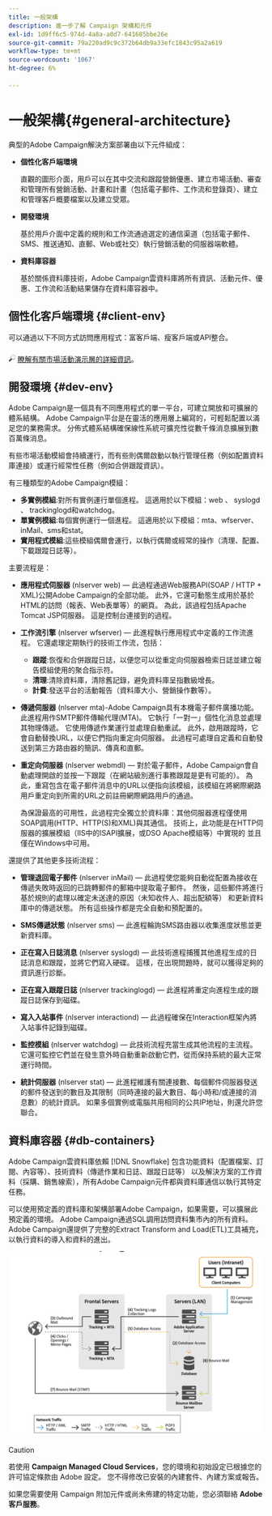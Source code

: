 ```yaml
---
title: 一般架構
description: 進一步了解 Campaign 架構和元件
exl-id: 1d9ff6c5-974d-4a8a-a0d7-641685bbe26e
source-git-commit: 79a220ad9c9c372b64db9a33efc1843c95a2a619
workflow-type: tm+mt
source-wordcount: '1067'
ht-degree: 6%

---
```


# 一般架構{#general-architecture}

典型的Adobe Campaign解決方案部署由以下元件組成：

* **個性化客戶端環境**

   直觀的圖形介面，用戶可以在其中交流和跟蹤營銷優惠、建立市場活動、審查和管理所有營銷活動、計畫和計畫（包括電子郵件、工作流和登錄頁）、建立和管理客戶概要檔案以及建立受眾。

* **開發環境**

   基於用戶介面中定義的規則和工作流通過選定的通信渠道（包括電子郵件、SMS、推送通知、直郵、Web或社交）執行營銷活動的伺服器端軟體。

* **資料庫容器**

   基於關係資料庫技術，Adobe Campaign雲資料庫將所有資訊、活動元件、優惠、工作流和活動結果儲存在資料庫容器中。

## 個性化客戶端環境 {#client-env}

可以通過以下不同方式訪問應用程式：富客戶端、瘦客戶端或API整合。

![](../assets/do-not-localize/glass.png) [瞭解有關市場活動演示層的詳細資訊](../start/ac-components.md)。

## 開發環境 {#dev-env}

Adobe Campaign是一個具有不同應用程式的單一平台，可建立開放和可擴展的體系結構。 Adobe Campaign平台是在靈活的應用層上編寫的，可輕鬆配置以滿足您的業務需求。 分佈式體系結構確保線性系統可擴充性從數千條消息擴展到數百萬條消息。

有些市場活動模組會持續運行，而有些則偶爾啟動以執行管理任務（例如配置資料庫連接）或運行經常性任務（例如合併跟蹤資訊）。

有三種類型的Adobe Campaign模組：

* **多實例模組**:對所有實例運行單個進程。 這適用於以下模組：web 、 syslogd 、 trackinglogd和watchdog。
* **單實例模組**:每個實例運行一個進程。 這適用於以下模組：mta、wfserver、inMail、sms和stat。
* **實用程式模組**:這些模組偶爾會運行，以執行偶爾或經常的操作（清理、配置、下載跟蹤日誌等）。

主要流程是：

* **應用程式伺服器** (nlserver web) — 此過程通過Web服務API(SOAP / HTTP + XML)公開Adobe Campaign的全部功能。 此外，它還可動態生成用於基於HTML的訪問（報表、Web表單等）的網頁。 為此，該過程包括Apache Tomcat JSP伺服器。 這是控制台連接到的過程。

* **工作流引擎** (nlserver wfserver) — 此進程執行應用程式中定義的工作流進程。 它還處理定期執行的技術工作流，包括：

   * **跟蹤**:恢復和合併跟蹤日誌，以便您可以從重定向伺服器檢索日誌並建立報告模組使用的聚合指示符。
   * **清理**:清除資料庫，清除舊記錄，避免資料庫呈指數級增長。
   * **計費**:發送平台的活動報告（資料庫大小、營銷操作數等）。

* **傳遞伺服器** (nlserver mta)-Adobe Campaign具有本機電子郵件廣播功能。 此進程用作SMTP郵件傳輸代理(MTA)。 它執行「一對一」個性化消息並處理其物理傳遞。 它使用傳遞作業運行並處理自動重試。 此外，啟用跟蹤時，它會自動替換URL，以便它們指向重定向伺服器。 此過程可處理自定義和自動發送到第三方路由器的簡訊、傳真和直郵。

* **重定向伺服器** (nlserver webmdl) — 對於電子郵件，Adobe Campaign會自動處理開啟的並按一下跟蹤（在網站級別進行事務跟蹤是更有可能的）。 為此，重寫包含在電子郵件消息中的URL以便指向該模組，該模組在將網際網路用戶重定向到所需的URL之前註冊網際網路用戶的通過。

   為保證最高的可用性，此過程完全獨立於資料庫：其他伺服器進程僅使用SOAP調用(HTTP、HTTP(S)和XML)與其通信。 技術上，此功能是在HTTP伺服器的擴展模組（IIS中的ISAPI擴展，或DSO Apache模組等）中實現的 並且僅在Windows中可用。

還提供了其他更多技術流程：

* **管理退回電子郵件** (nlserver inMail) — 此過程使您能夠自動從配置為接收在傳遞失敗時返回的已跳轉郵件的郵箱中提取電子郵件。 然後，這些郵件將進行基於規則的處理以確定未送達的原因（未知收件人、超出配額等） 和更新資料庫中的傳遞狀態。 所有這些操作都是完全自動和預配置的。

* **SMS傳遞狀態** (nlserver sms) — 此進程輪詢SMS路由器以收集進度狀態並更新資料庫。

* **正在寫入日誌消息** (nlserver syslogd) — 此技術進程捕獲其他進程生成的日誌消息和跟蹤，並將它們寫入硬碟。 這樣，在出現問題時，就可以獲得足夠的資訊進行診斷。

* **正在寫入跟蹤日誌** (nlserver trackinglogd) — 此進程將重定向進程生成的跟蹤日誌保存到磁碟。

* **寫入入站事件** (nlserver interactiond) — 此過程確保在Interaction框架內將入站事件記錄到磁碟。

* **監控模組** (nlserver watchdog) — 此技術流程充當生成其他流程的主流程。 它還可監控它們並在發生意外時自動重新啟動它們，從而保持系統的最大正常運行時間。

* **統計伺服器** (nlserver stat) — 此進程維護有關連接數、每個郵件伺服器發送的郵件發送到的數目及其限制（同時連接的最大數目、每小時和/或連接的消息數）的統計資訊。 如果多個實例或電腦共用相同的公共IP地址，則還允許您聯合。

## 資料庫容器 {#db-containers}

Adobe Campaign雲資料庫依賴 [!DNL Snowflake] 包含功能資料（配置檔案、訂閱、內容等）、技術資料（傳遞作業和日誌、跟蹤日誌等） 以及解決方案的工作資料（採購、銷售線索），所有Adobe Campaign元件都與資料庫通信以執行其特定任務。

可以使用預定義的資料庫和架構部署Adobe Campaign，如果需要，可以擴展此預定義的環境。 Adobe Campaign通過SQL調用訪問資料集市內的所有資料。 Adobe Campaign還提供了完整的Extract Transform and Load(ETL)工具補充，以執行資料的導入和資料的進出。

![](assets/data-flow-diagram.png)


>[!CAUTION]
>
>若使用 **Campaign Managed Cloud Services**，您的環境和初始設定已根據您的許可協定條款由 Adobe 設定。 您不得修改已安裝的內建套件、內建方案或報告。
>
>如果您需要使用 Campaign 附加元件或尚未佈建的特定功能，您必須聯絡 **Adobe 客戶服務**。